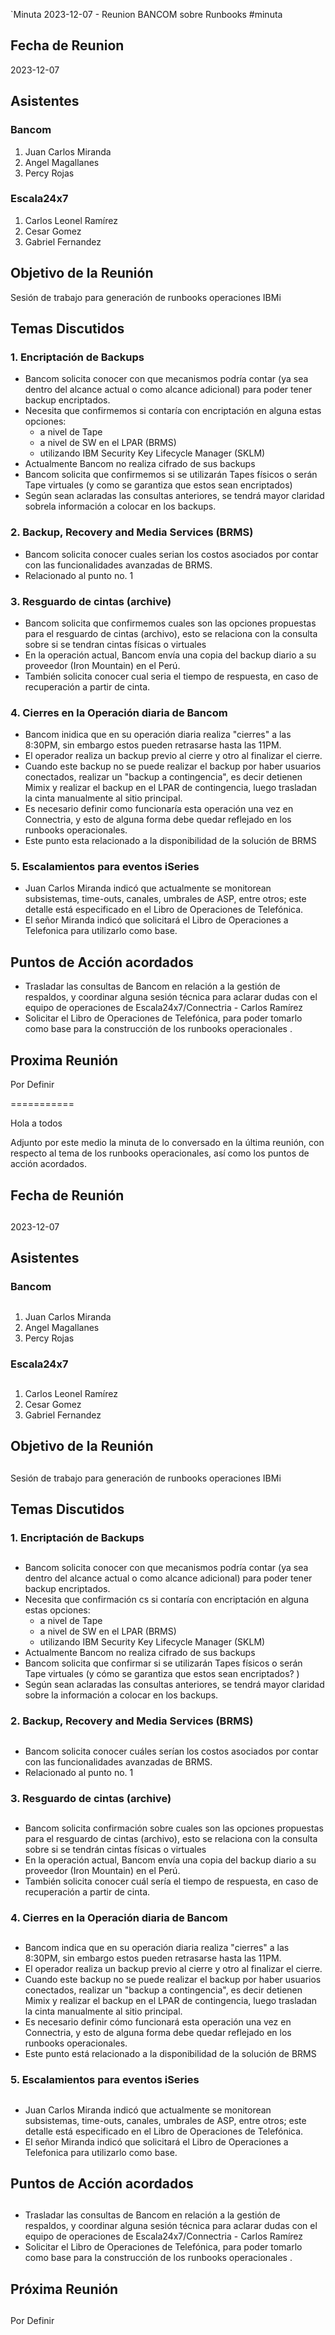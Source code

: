 
`Minuta 2023-12-07 - Reunion BANCOM sobre Runbooks
#minuta
##  Fecha de Reunion
2023-12-07

## Asistentes

### Bancom
1. Juan Carlos Miranda
2. Angel Magallanes
3. Percy Rojas
### Escala24x7
1. Carlos Leonel Ramírez
2. Cesar Gomez
3. Gabriel Fernandez

## Objetivo de la Reunión
Sesión de trabajo para generación de runbooks operaciones IBMi
## Temas Discutidos

### **1. Encriptación de Backups** 
- Bancom solicita conocer con que mecanismos podría contar (ya sea dentro del alcance actual o como alcance adicional) para poder tener backup encriptados.
- Necesita que confirmemos si contaría con encriptación en alguna estas opciones:
	- a nivel de Tape
	- a nivel de SW en el LPAR (BRMS)
	- utilizando IBM Security Key Lifecycle Manager (SKLM)
- Actualmente Bancom no realiza cifrado de sus backups
- Bancom solicita que confirmemos si se utilizarán Tapes físicos o serán Tape virtuales (y como se garantiza que estos sean encriptados)
- Según sean aclaradas las consultas anteriores, se tendrá mayor claridad sobrela información a colocar en los backups.

### **2. Backup, Recovery and Media Services (BRMS)**
- Bancom solicita conocer cuales serian los costos asociados por contar con las funcionalidades avanzadas de BRMS.
- Relacionado al punto no. 1

### **3. Resguardo de cintas (archive)**
- Bancom solicita que confirmemos cuales son las opciones propuestas para el resguardo de cintas (archivo), esto se relaciona con la consulta sobre si se tendran cintas físicas o virtuales
- En la operación actual, Bancom envía una copia del backup diario a su proveedor (Iron Mountain) en el Perú.
- También solicita conocer cual seria el tiempo de respuesta, en caso de recuperación a partir de cinta.

### **4. Cierres en la Operación diaria de Bancom** 
- Bancom inidica que en su operación diaria realiza "cierres" a las 8:30PM, sin embargo estos pueden retrasarse hasta las 11PM.
- El operador realiza un backup previo al cierre y otro al finalizar el cierre. 
- Cuando este backup no se puede realizar el backup por haber usuarios conectados, realizar un "backup a contingencia", es decir detienen Mimix y realizar el backup en el LPAR de contingencia, luego trasladan la cinta manualmente al sitio principal.
- Es necesario definir como funcionaría esta operación una vez en Connectria, y esto de alguna forma debe quedar reflejado en los runbooks operacionales.
- Este punto esta relacionado a la disponibilidad de la solución de BRMS

### **5. Escalamientos para eventos iSeries**
- Juan Carlos Miranda indicó que actualmente se monitorean subsistemas, time-outs, canales, umbrales de ASP, entre otros; este detalle está especificado en el Libro de Operaciones de Telefónica.
- El señor Miranda indicó que solicitará el Libro de Operaciones a Telefonica para utilizarlo como base.

## Puntos de Acción acordados
- Trasladar las consultas de Bancom en relación a la gestión de respaldos, y coordinar alguna sesión técnica para aclarar dudas con el equipo de operaciones de Escala24x7/Connectria - Carlos Ramírez
- Solicitar el Libro de Operaciones de Telefónica, para poder tomarlo como base para la construcción de los runbooks operacionales .

## Proxima Reunión
Por Definir  

===========

Hola a todos

  

Adjunto por este medio la minuta de lo conversado en la última reunión, con respecto al tema de los runbooks operacionales, así como los puntos de acción acordados.

## Fecha de Reunión

## 

2023-12-07

## [](https://mail.google.com/mail/u/0/#m_-5368660169419335912_asistentes)Asistentes

### [](https://mail.google.com/mail/u/0/#m_-5368660169419335912_bancom)Bancom

## 

1. Juan Carlos Miranda
2. Angel Magallanes
3. Percy Rojas

### [](https://mail.google.com/mail/u/0/#m_-5368660169419335912_escala24x7)Escala24x7

## 

1. Carlos Leonel Ramírez
2. Cesar Gomez
3. Gabriel Fernandez

## [](https://mail.google.com/mail/u/0/#m_-5368660169419335912_objetivo-de-la-reuni%C3%B3n)Objetivo de la Reunión

## 

Sesión de trabajo para generación de runbooks operaciones IBMi

## [](https://mail.google.com/mail/u/0/#m_-5368660169419335912_temas-discutidos)Temas Discutidos

### [](https://mail.google.com/mail/u/0/#m_-5368660169419335912_1-encriptaci%C3%B3n-de-backups)1. Encriptación de Backups

## 

- Bancom solicita conocer con que mecanismos podría contar (ya sea dentro del alcance actual o como alcance adicional) para poder tener backup encriptados.
- Necesita que confirmación cs si contaría con encriptación en alguna estas opciones:
    - a nivel de Tape
    - a nivel de SW en el LPAR (BRMS)
    - utilizando IBM Security Key Lifecycle Manager (SKLM)
- Actualmente Bancom no realiza cifrado de sus backups
- Bancom solicita que confirmar si se utilizarán Tapes físicos o serán Tape virtuales (y cómo se garantiza que estos sean encriptados? )
- Según sean aclaradas las consultas anteriores, se tendrá mayor claridad sobre la información a colocar en los backups.

### [](https://mail.google.com/mail/u/0/#m_-5368660169419335912_2-backup-recovery-and-media-services-brms)2. Backup, Recovery and Media Services (BRMS)

## 

- Bancom solicita conocer cuáles serían los costos asociados por contar con las funcionalidades avanzadas de BRMS.
- Relacionado al punto no. 1

### [](https://mail.google.com/mail/u/0/#m_-5368660169419335912_3-resguardo-de-cintas-archive)3. Resguardo de cintas (archive)

## 

- Bancom solicita confirmación sobre cuales son las opciones propuestas para el resguardo de cintas (archivo), esto se relaciona con la consulta sobre si se tendrán cintas físicas o virtuales
- En la operación actual, Bancom envía una copia del backup diario a su proveedor (Iron Mountain) en el Perú.
- También solicita conocer cuál sería el tiempo de respuesta, en caso de recuperación a partir de cinta.

### [](https://mail.google.com/mail/u/0/#m_-5368660169419335912_4-cierres-en-la-operaci%C3%B3n-diaria-de-bancom)4. Cierres en la Operación diaria de Bancom

## 

- Bancom indica que en su operación diaria realiza "cierres" a las 8:30PM, sin embargo estos pueden retrasarse hasta las 11PM.
- El operador realiza un backup previo al cierre y otro al finalizar el cierre.
- Cuando este backup no se puede realizar el backup por haber usuarios conectados, realizar un "backup a contingencia", es decir detienen Mimix y realizar el backup en el LPAR de contingencia, luego trasladan la cinta manualmente al sitio principal.
- Es necesario definir cómo funcionará esta operación una vez en Connectria, y esto de alguna forma debe quedar reflejado en los runbooks operacionales.
- Este punto está relacionado a la disponibilidad de la solución de BRMS

### [](https://mail.google.com/mail/u/0/#m_-5368660169419335912_5-escalamientos-para-eventos-iseries)5. Escalamientos para eventos iSeries

## 

- Juan Carlos Miranda indicó que actualmente se monitorean subsistemas, time-outs, canales, umbrales de ASP, entre otros; este detalle está especificado en el Libro de Operaciones de Telefónica.
- El señor Miranda indicó que solicitará el Libro de Operaciones a Telefonica para utilizarlo como base.

## [](https://mail.google.com/mail/u/0/#m_-5368660169419335912_puntos-de-acci%C3%B3n-acordados)Puntos de Acción acordados

## 

- Trasladar las consultas de Bancom en relación a la gestión de respaldos, y coordinar alguna sesión técnica para aclarar dudas con el equipo de operaciones de Escala24x7/Connectria - Carlos Ramírez
- Solicitar el Libro de Operaciones de Telefónica, para poder tomarlo como base para la construcción de los runbooks operacionales .

## [](https://mail.google.com/mail/u/0/#m_-5368660169419335912_proxima-reuni%C3%B3n)Próxima Reunión

## 

Por Definir